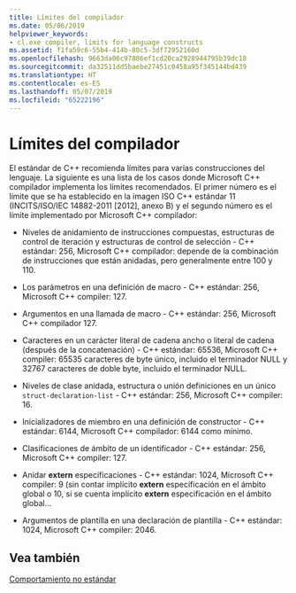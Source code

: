 ```yaml
---
title: Límites del compilador
ms.date: 05/06/2019
helpviewer_keywords:
- cl.exe compiler, limits for language constructs
ms.assetid: f1fa59c6-55b4-414b-80c5-3df72952160d
ms.openlocfilehash: 9663da06c97886ef1cd20ca2928944795b39dc18
ms.sourcegitcommit: da32511dd5baebe27451c0458a95f345144bd439
ms.translationtype: HT
ms.contentlocale: es-ES
ms.lasthandoff: 05/07/2019
ms.locfileid: "65222196"
---
```

# <a name="compiler-limits"></a>Límites del compilador

El estándar de C++ recomienda límites para varias construcciones del lenguaje. La siguiente es una lista de los casos donde Microsoft C++ compilador implementa los límites recomendados. El primer número es el límite que se ha establecido en la imagen ISO C++ estándar 11 (INCITS/ISO/IEC 14882-2011 [2012], anexo B) y el segundo número es el límite implementado por Microsoft C++ compilador:

- Niveles de anidamiento de instrucciones compuestas, estructuras de control de iteración y estructuras de control de selección - C++ estándar: 256, Microsoft C++ compilador: depende de la combinación de instrucciones que están anidadas, pero generalmente entre 100 y 110.

- Los parámetros en una definición de macro - C++ estándar: 256, Microsoft C++ compiler: 127.

- Argumentos en una llamada de macro - C++ estándar: 256, Microsoft C++ compilador 127.

- Caracteres en un carácter literal de cadena ancho o literal de cadena (después de la concatenación) - C++ estándar: 65536, Microsoft C++ compiler: 65535 caracteres de byte único, incluido el terminador NULL y 32767 caracteres de doble byte, incluido el terminador NULL.

- Niveles de clase anidada, estructura o unión definiciones en un único `struct-declaration-list` - C++ estándar: 256, Microsoft C++ compiler: 16.

- Inicializadores de miembro en una definición de constructor - C++ estándar: 6144, Microsoft C++ compilador: 6144 como mínimo.

- Clasificaciones de ámbito de un identificador - C++ estándar: 256, Microsoft C++ compiler: 127.

- Anidar **extern** especificaciones - C++ estándar: 1024, Microsoft C++ compiler: 9 (sin contar implícito **extern** especificación en el ámbito global o 10, si se cuenta implícito **extern** especificación en el ámbito global...

- Argumentos de plantilla en una declaración de plantilla - C++ estándar: 1024, Microsoft C++ compiler: 2046.

## <a name="see-also"></a>Vea también

[Comportamiento no estándar](../cpp/nonstandard-behavior.md)